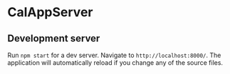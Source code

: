 # CalAppServer

## Development server

Run `npm start` for a dev server. Navigate to `http://localhost:8000/`. The application will automatically reload if you change any of the source files.
